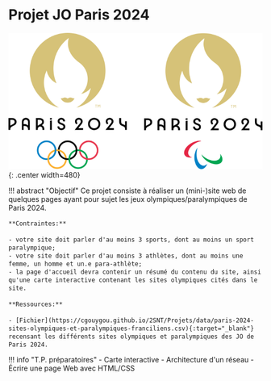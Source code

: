 # Projet JO Paris 2024

![](images/Logo_JO_JP_Paris_2024.svg){: .center width=480} 


!!! abstract "Objectif"
    Ce projet consiste à réaliser un (mini-)site web de quelques pages ayant pour sujet les jeux olympiques/paralympiques de Paris 2024.

    **Contraintes:**

    - votre site doit parler d'au moins 3 sports, dont au moins un sport paralympique;
    - votre site doit parler d'au moins 3 athlètes, dont au moins une femme, un homme et un.e para-athlète;
    - la page d'accueil devra contenir un résumé du contenu du site, ainsi qu'une carte interactive contenant les sites olympiques cités dans le site.

    **Ressources:**

    - [Fichier](https://cgouygou.github.io/2SNT/Projets/data/paris-2024-sites-olympiques-et-paralympiques-franciliens.csv){:target="_blank"} recensant les différents sites olympiques et paralympiques des JO de Paris 2024.


!!! info "T.P. préparatoires"
    - Carte interactive
    - Architecture d'un réseau
    - Écrire une page Web avec HTML/CSS

